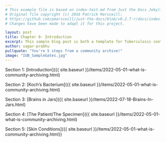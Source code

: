 ```yaml
---
# This example file is based on index-test.md from Just the Docs Jekyll Theme and modified from https://www.embeddedlog.com/jekyll-theme-rtd/demo-pages/test-page.html , Copyright 2021 Carlos Pereira Atencio. 
# Original file copyright (c) 2016 Patrick Marsceill:
# https://github.com/pmarsceill/just-the-docs/blob/v0.2.7-r/docs/index-test.md
# Changes have been made to adapt it for this project.

layout: post
title: Chapter 0- Introduction
excerpt: This sample blog post is both a template for Tuberculosis contents and an example-formatting page.
author: sagar-prabhu
pullquote: "You're 5 steps from a community archive!"
image: "IUB_SampleGates.jpg"
---
```


Section 1: [Introduction]({{ site.baseurl }}/items/2022-05-01-what-is-community-archiving.html)

Section 2: [Koch’s Bacterium]({{ site.baseurl }}/items/2022-05-01-what-is-community-archiving.html) 

Section 3: [Brains in Jars]({{ site.baseurl }}/items/2022-07-18-Brains-In-Jars.html)

Section 4: [The Patient/The Specimen]({{ site.baseurl }}/items/2022-05-01-what-is-community-archiving.html)

Section 5: [Skin Conditions]({{ site.baseurl }}/items/2022-05-01-what-is-community-archiving.html})


